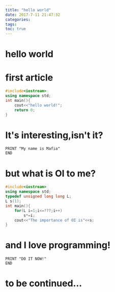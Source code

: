 ```yaml
---
title: "hello world"
date: 2017-7-11 21:47:32
categories: 
tags:
toc: true
---
```


# hello world
<!--more-->
# first article

```c++
#include<iostream>
using namespace std;
int main(){
	cout<<"hello world!";
	return 0;
}
```
# It's interesting,isn't it?

```BASIC
PRINT "My name is Mafia"
END
```

# but what is OI to me?

```c++
#include<iostream>
using namespace std;
typedef unsigned long long L;
L s(1);
int main(){
	for(L i=1;i<=???;i++)
		s*=i;
	cout<<"The importance of OI is"<<s;
}
```
# and I love programming!

```BASIC
PRINT "DO IT NOW!"
END
```

# to be continued...